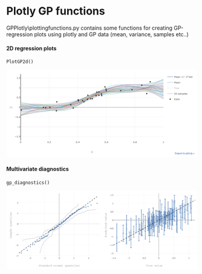 # Plotly GP functions
GPPlotly\plottingfunctions.py contains some functions for creating GP-regression plots using plotly and GP data (mean, variance, samples etc..)

#### 2D regression plots
```
PlotGP2d()
```
![2d regression plot](https://github.com/cagrell/gp_plotly/blob/master/img_1.PNG)

#### Multivariate diagnostics
```
gp_diagnostics()
```
![error scatter](https://github.com/cagrell/gp_plotly/blob/master/img_2.PNG)
